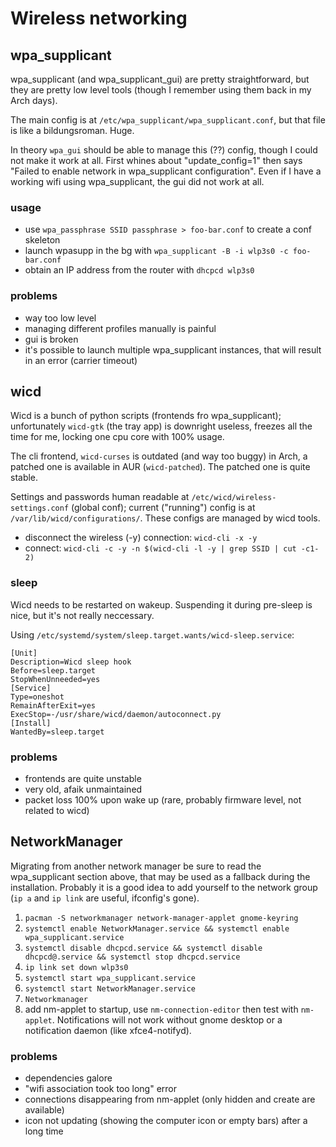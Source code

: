 Wireless networking
===================

## wpa_supplicant

wpa_supplicant (and wpa_supplicant_gui) are pretty straightforward, but they are pretty low level tools (though I remember using them back in my Arch days).

The main config is at `/etc/wpa_supplicant/wpa_supplicant.conf`, but that file is like a bildungsroman. Huge.

In theory `wpa_gui` should be able to manage this (??) config, though I could not make it work at all. First whines about "update_config=1" then says "Failed to enable network in wpa_supplicant configuration". Even if I have a working wifi using wpa_supplicant, the gui did not work at all.

### usage

* use `wpa_passphrase SSID passphrase > foo-bar.conf` to create a conf skeleton
* launch wpasupp in the bg with `wpa_supplicant -B -i wlp3s0 -c foo-bar.conf`
* obtain an IP address from the router with `dhcpcd wlp3s0`


### problems

* way too low level
* managing different profiles manually is painful
* gui is broken
* it's possible to launch multiple wpa_supplicant instances, that will result in an error (carrier timeout)

## wicd

Wicd is a bunch of python scripts (frontends fro wpa_supplicant); unfortunately `wicd-gtk` (the tray app) is downright useless, freezes all the time for me, locking one cpu core with 100% usage.

The cli frontend, `wicd-curses` is outdated (and way too buggy) in Arch, a patched one is available in AUR (`wicd-patched`). The patched one is quite stable.

Settings and passwords human readable at `/etc/wicd/wireless-settings.conf` (global conf); current ("running") config is at `/var/lib/wicd/configurations/`. These configs are managed by wicd tools.

* disconnect the wireless (-y) connection: `wicd-cli -x -y`
* connect: `wicd-cli -c -y -n $(wicd-cli -l -y | grep SSID | cut -c1-2)`

### sleep

Wicd needs to be restarted on wakeup. Suspending it during pre-sleep is nice, but it's not really neccessary.

Using `/etc/systemd/system/sleep.target.wants/wicd-sleep.service`:

```
[Unit]
Description=Wicd sleep hook
Before=sleep.target
StopWhenUnneeded=yes
[Service]
Type=oneshot
RemainAfterExit=yes
ExecStop=-/usr/share/wicd/daemon/autoconnect.py
[Install]
WantedBy=sleep.target
```

### problems

* frontends are quite unstable
* very old, afaik unmaintained
* packet loss 100% upon wake up (rare, probably firmware level, not related to wicd)

## NetworkManager

Migrating from another network manager be sure to read the wpa_supplicant section above, that may be used as a fallback during the installation. Probably it is a good idea to add yourself to the network group (`ip a` and `ip link` are useful, ifconfig's gone).

1. `pacman -S networkmanager network-manager-applet gnome-keyring`
2. `systemctl enable NetworkManager.service && systemctl enable wpa_supplicant.service`
3. `systemctl disable dhcpcd.service && systemctl disable dhcpcd@.service && systemctl stop dhcpcd.service`
4. `ip link set down wlp3s0`
5. `systemctl start wpa_supplicant.service`
6. `systemctl start NetworkManager.service`
7. `Networkmanager`
8. add nm-applet to startup, use `nm-connection-editor` then test with `nm-applet`. Notifications will not work without gnome desktop or a notification daemon (like xfce4-notifyd).


### problems

* dependencies galore
* "wifi association took too long" error
* connections disappearing from nm-applet (only hidden and create are available)
* icon not updating (showing the computer icon or empty bars) after a long time
